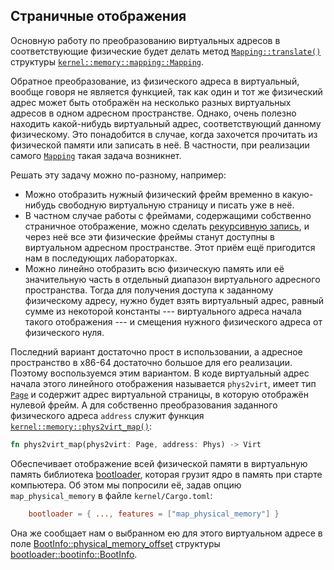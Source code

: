 ## Страничные отображения

Основную работу по преобразованию виртуальных адресов в соответствующие физические будет делать метод
[`Mapping::translate()`](../../doc/kernel/memory/mapping/struct.Mapping.html#method.translate)
структуры
[`kernel::memory::mapping::Mapping`](../../doc/kernel/memory/mapping/struct.Mapping.html).

Обратное преобразование, из физического адреса в виртуальный, вообще говоря не является функцией, так как один и тот же физический адрес может быть отображён на несколько разных виртуальных адресов в одном адресном пространстве.
Однако, очень полезно находить какой-нибудь виртуальный адрес, соответствующий данному физическому.
Это понадобится в случае, когда захочется прочитать из физической памяти или записать в неё.
В частности, при реализации самого
[`Mapping`](../../doc/kernel/memory/mapping/struct.Mapping.html)
такая задача возникнет.

Решать эту задачу можно по-разному, например:

- Можно отобразить нужный физический фрейм временно в какую-нибудь свободную виртуальную страницу и писать уже в неё.
- В частном случае работы с фреймами, содержащими собственно страничное отображение, можно сделать [рекурсивную запись](https://wiki.osdev.org/Page_Tables#Recursive_mapping), и через неё все эти физические фреймы станут доступны в виртуальном адресном пространстве. Этот приём ещё пригодится нам в последующих лабораторках.
- Можно линейно отобразить всю физическую память или её значительную часть в отдельный диапазон виртуального адресного пространства. Тогда для получения доступа к заданному физическому адресу, нужно будет взять виртуальный адрес, равный сумме из некоторой константы --- виртуального адреса начала такого отображения --- и смещения нужного физического адреса от физического нуля.

Последний вариант достаточно прост в использовании, а адресное пространство в x86-64 достаточно большое для его реализации.
Поэтому воспользуемся этим вариантом.
В коде виртуальный адрес начала этого линейного отображения называется `phys2virt`, имеет тип
[`Page`](../../doc/ku/memory/frage/type.Page.html)
и содержит адрес виртуальной страницы, в которую отображён нулевой фрейм.
А для собственно преобразования заданного физического адреса `address` служит функция
[`kernel::memory::phys2virt_map()`](../../doc/kernel/memory/fn.phys2virt_map.html):
```rust
fn phys2virt_map(phys2virt: Page, address: Phys) -> Virt
```

Обеспечивает отображение всей физической памяти в виртуальную память библиотека
[bootloader](../../doc/bootloader/index.html),
которая грузит ядро в память при старте компьютера.
Об этом мы попросили её, задав опцию `map_physical_memory` в файле `kernel/Cargo.toml`:
```toml
    bootloader = { ..., features = ["map_physical_memory"] }
```
Она же сообщает нам о выбранном ею для этого виртуальном адресе в поле
[BootInfo::physical_memory_offset](../../doc/bootloader/bootinfo/struct.BootInfo.html#structfield.physical_memory_offset)
структуры
[bootloader::bootinfo::BootInfo](../../doc/bootloader/bootinfo/struct.BootInfo.html).
